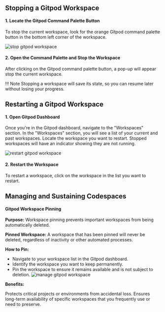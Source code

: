 ## Stopping a Gitpod Workspace

#### 1. Locate the Gitpod Command Palette Button


To stop the current workspace, look for the orange Gitpod command palette
button in the bottom left corner of the workspace.


![stop gitpod workspace](../../assets/gitpod2.png)


#### 2. Open the Command Palette and Stop the Workspace

After clicking on the Gitpod command palette button, a pop-up will appear
stop the current workspace.


!!! Note
    Stopping a workspace will save its state, so you can resume later
    without losing your progress.
## Restarting a Gitpod Workspace

#### 1. Open Gitpod Dashboard


Once you're in the Gitpod dashboard, navigate to the "Workspaces" section.
In the "Workspaces" section, you will see a list of your current and past
workspaces. Locate the workspace you want to restart. Stopped workspaces
will have an indicator showing they are not running.


![restart gitpod workspace](../../assets/gitpod4.png)


#### 2. Restart the Workspace

To restart a workspace, click on the workspace in the list you want to restart.

## Managing and Sustaining Codespaces

#### Gitpod Workspace Pinning

<!-- markdownlint-disable MD036 -->

**Purpose:** Workspace pinning prevents important workspaces from being
automatically deleted.

**Pinned Workspace:** A workspace that has been pinned will never be deleted,
regardless of inactivity or other automated processes.

**How to Pin:**

- Navigate to your workspace list in the Gitpod dashboard.
- Identify the workspace you want to keep permanently.
- Pin the workspace to ensure it remains available and is not subject to
deletion.  ![manage gitpod workspace](../../assets/manage_workspace.png)

**Benefits:**

Protects critical projects or environments from accidental loss.  Ensures
long-term availability of specific workspaces that you frequently use or need to
preserve.

<!-- markdownlint-enable MD036 -->

